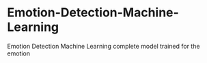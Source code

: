 # Emotion-Detection-Machine-Learning
Emotion Detection Machine Learning complete model trained for the emotion
